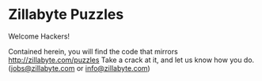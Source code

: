 Zillabyte Puzzles
=================

Welcome Hackers! 

Contained herein, you will find the code that mirrors http://zillabyte.com/puzzles
Take a crack at it, and let us know how you do. (jobs@zillabyte.com or info@zillabyte.com)
